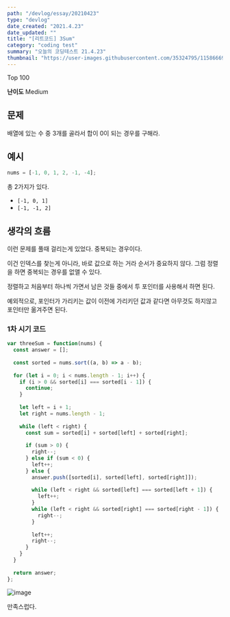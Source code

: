 ```yaml
---
path: "/devlog/essay/20210423"
type: "devlog"
date_created: "2021.4.23"
date_updated: ""
title: "[리트코드] 3Sum"
category: "coding test"
summary: "오늘의 코딩테스트 21.4.23"
thumbnail: "https://user-images.githubusercontent.com/35324795/115866698-ff38b480-a474-11eb-9f50-dbc45de03804.png"
---
```

Top 100

**난이도** Medium

## 문제
배열에 있는 수 중 3개를 골라서 합이 0이 되는 경우를 구해라.

## 예시
```js
nums = [-1, 0, 1, 2, -1, -4];
```

총 2가지가 있다.

* `[-1, 0, 1]`
* `[-1, -1, 2]`

## 생각의 흐름

이런 문제를 풀때 걸리는게 있었다. 중복되는 경우이다.

이건 인덱스를 찾는게 아니라, 바로 값으로 하는 거라 순서가 중요하지 않다. 그럼 정렬을 하면 중복되는 경우를 없앨 수 있다.

정렬하고 처음부터 하나씩 가면서 남은 것들 중에서 투 포인터를 사용해서 하면 된다.

예외적으로, 포인터가 가리키는 값이 이전에 가리키던 값과 같다면 아무것도 하지않고 포인터만 옮겨주면 된다.

### 1차 시기 코드
```js
var threeSum = function(nums) {
  const answer = [];
  
  const sorted = nums.sort((a, b) => a - b);
  
  for (let i = 0; i < nums.length - 1; i++) {
    if (i > 0 && sorted[i] === sorted[i - 1]) {
      continue;
    }
    
    let left = i + 1;
    let right = nums.length - 1;
    
    while (left < right) {
      const sum = sorted[i] + sorted[left] + sorted[right];
            
      if (sum > 0) {
        right--;
      } else if (sum < 0) {
        left++;
      } else {
        answer.push([sorted[i], sorted[left], sorted[right]]);
        
        while (left < right && sorted[left] === sorted[left + 1]) {
          left++;
        }
        while (left < right && sorted[right] === sorted[right - 1]) {
          right--;
        }
        
        left++;
        right--;
      }
    }
  }
  
  return answer;
};
```

![image](https://user-images.githubusercontent.com/35324795/115866756-14154800-a475-11eb-8f59-4249f5e71ba4.png)

만족스럽다.
